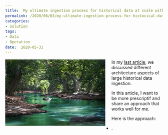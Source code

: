 ```yaml
---
title:  My ultimate ingestion process for historical data at scale with Kusto
permalink: /2020/06/03/my-ultimate-ingestion-process-for-histocical-data-at-scale-with-kusto
categories:
- Solution
tags:
- Data
- Operation
date:  2020-05-31
---
```

<img style="float:left;padding-right:20px;" title="From pexels.com" src="/assets/posts/2020/2/my-ultimate-ingestion-process-for-histocical-data-at-scale-with-kusto/body-of-water-between-green-leaf-trees-709552.jpg" />

In my [last article](/2020/06/03/ingesting-histocical-data-at-scale-with-kusto), we discussed different architecture aspects of large historical data ingestion.

In this article, I want to be more prescriptif and share an approach that works well for me.

Here is the approach:

* .